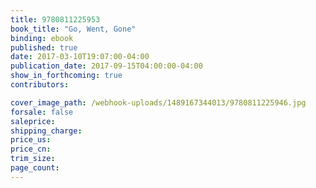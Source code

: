 ```yaml
---
title: 9780811225953
book_title: "Go, Went, Gone"
binding: ebook
published: true
date: 2017-03-10T19:07:00-04:00
publication_date: 2017-09-15T04:00:00-04:00
show_in_forthcoming: true
contributors:

cover_image_path: /webhook-uploads/1489167344013/9780811225946.jpg
forsale: false
saleprice:
shipping_charge:
price_us:
price_cn:
trim_size:
page_count:
---
```


